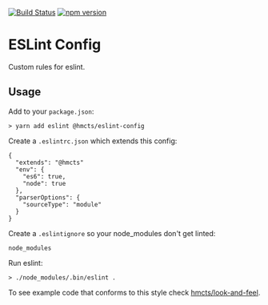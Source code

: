 [![Build Status](https://travis-ci.org/hmcts/eslint-config.svg?branch=master)](https://travis-ci.org/hmcts/eslint-config)
[![npm version](https://badge.fury.io/js/%40hmcts%2Feslint-config.svg)](https://badge.fury.io/js/%40hmcts%2Feslint-config)

# ESLint Config

Custom rules for eslint.

## Usage

Add to your `package.json`:

    > yarn add eslint @hmcts/eslint-config

Create a `.eslintrc.json` which extends this config:

    {
      "extends": "@hmcts"
      "env": {
        "es6": true,
        "node": true
      },
      "parserOptions": {
        "sourceType": "module"
      }
    }

Create a `.eslintignore` so your node_modules don't get linted:

    node_modules

Run eslint:

    > ./node_modules/.bin/eslint .

To see example code that conforms to this style check [hmcts/look-and-feel].

[hmcts/look-and-feel]:https://github.com/hmcts/look-and-feel

